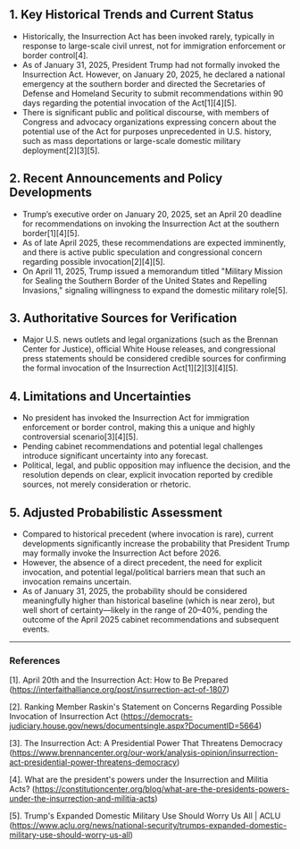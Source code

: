## 1. Key Historical Trends and Current Status

- Historically, the Insurrection Act has been invoked rarely, typically in response to large-scale civil unrest, not for immigration enforcement or border control[4].
- As of January 31, 2025, President Trump had not formally invoked the Insurrection Act. However, on January 20, 2025, he declared a national emergency at the southern border and directed the Secretaries of Defense and Homeland Security to submit recommendations within 90 days regarding the potential invocation of the Act[1][4][5].
- There is significant public and political discourse, with members of Congress and advocacy organizations expressing concern about the potential use of the Act for purposes unprecedented in U.S. history, such as mass deportations or large-scale domestic military deployment[2][3][5].

## 2. Recent Announcements and Policy Developments

- Trump’s executive order on January 20, 2025, set an April 20 deadline for recommendations on invoking the Insurrection Act at the southern border[1][4][5].
- As of late April 2025, these recommendations are expected imminently, and there is active public speculation and congressional concern regarding possible invocation[2][4][5].
- On April 11, 2025, Trump issued a memorandum titled "Military Mission for Sealing the Southern Border of the United States and Repelling Invasions," signaling willingness to expand the domestic military role[5].

## 3. Authoritative Sources for Verification

- Major U.S. news outlets and legal organizations (such as the Brennan Center for Justice), official White House releases, and congressional press statements should be considered credible sources for confirming the formal invocation of the Insurrection Act[1][2][3][4][5].

## 4. Limitations and Uncertainties

- No president has invoked the Insurrection Act for immigration enforcement or border control, making this a unique and highly controversial scenario[3][4][5].
- Pending cabinet recommendations and potential legal challenges introduce significant uncertainty into any forecast.
- Political, legal, and public opposition may influence the decision, and the resolution depends on clear, explicit invocation reported by credible sources, not merely consideration or rhetoric.

## 5. Adjusted Probabilistic Assessment

- Compared to historical precedent (where invocation is rare), current developments significantly increase the probability that President Trump may formally invoke the Insurrection Act before 2026.
- However, the absence of a direct precedent, the need for explicit invocation, and potential legal/political barriers mean that such an invocation remains uncertain.
- As of January 31, 2025, the probability should be considered meaningfully higher than historical baseline (which is near zero), but well short of certainty—likely in the range of 20–40%, pending the outcome of the April 2025 cabinet recommendations and subsequent events.

---

### References

[1]. April 20th and the Insurrection Act: How to Be Prepared (https://interfaithalliance.org/post/insurrection-act-of-1807)

[2]. Ranking Member Raskin's Statement on Concerns Regarding Possible Invocation of Insurrection Act (https://democrats-judiciary.house.gov/news/documentsingle.aspx?DocumentID=5664)

[3]. The Insurrection Act: A Presidential Power That Threatens Democracy (https://www.brennancenter.org/our-work/analysis-opinion/insurrection-act-presidential-power-threatens-democracy)

[4]. What are the president's powers under the Insurrection and Militia Acts? (https://constitutioncenter.org/blog/what-are-the-presidents-powers-under-the-insurrection-and-militia-acts)

[5]. Trump's Expanded Domestic Military Use Should Worry Us All | ACLU (https://www.aclu.org/news/national-security/trumps-expanded-domestic-military-use-should-worry-us-all)